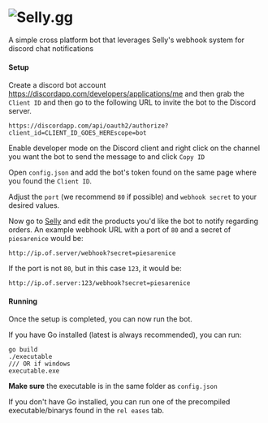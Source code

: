# <img alt='Selly.gg' src='https://i.pi.gy/xLxd.png'>

A simple cross platform bot that leverages Selly's webhook system for discord chat notifications

#### Setup

Create a discord bot account https://discordapp.com/developers/applications/me and then grab the `Client ID` and then go to the following URL to invite the bot to the Discord server.

```
https://discordapp.com/api/oauth2/authorize?client_id=CLIENT_ID_GOES_HEREscope=bot
```

Enable developer mode on the Discord client and right click on the channel you want the bot to send the message to and click `Copy ID`

Open `config.json` and add the bot's token found on the same page where you found the `Client ID`.

Adjust the `port` (we recommend `80` if possible) and `webhook secret` to your desired values.

Now go to [Selly](https://selly.gg/products) and edit the products you'd like the bot to notify regarding orders. An example webhook URL with a port of `80` and a secret of `piesarenice` would be:

```
http://ip.of.server/webhook?secret=piesarenice
```

If the port is not `80`, but in this case `123`, it would be:

```
http://ip.of.server:123/webhook?secret=piesarenice
```

#### Running
Once the setup is completed, you can now run the bot.

If you have Go installed (latest is always recommended), you can run:
```
go build
./executable
/// OR if windows
executable.exe
```
**Make sure** the executable is in the same folder as `config.json`

If you don't have Go installed, you can run one of the precompiled executable/binarys found in the `rel
eases` tab.
